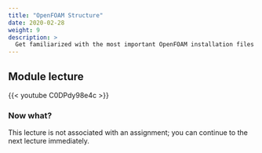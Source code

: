 ```yaml
---
title: "OpenFOAM Structure"
date: 2020-02-28
weight: 9
description: >
  Get familiarized with the most important OpenFOAM installation files and directories.
---
```


## Module lecture

{{< youtube C0DPdy98e4c >}}

### Now what?

This lecture is not associated with an assignment; you can continue 
to the next lecture immediately.
